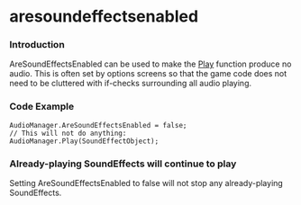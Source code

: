# aresoundeffectsenabled

### Introduction

AreSoundEffectsEnabled can be used to make the [Play](../../../../../frb/docs/index.php) function produce no audio. This is often set by options screens so that the game code does not need to be cluttered with if-checks surrounding all audio playing.

### Code Example

```
AudioManager.AreSoundEffectsEnabled = false;
// This will not do anything:
AudioManager.Play(SoundEffectObject);
```

### Already-playing SoundEffects will continue to play

Setting AreSoundEffectsEnabled to false will not stop any already-playing SoundEffects.
